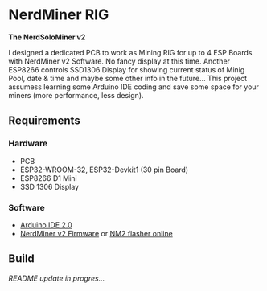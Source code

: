 # NerdMiner RIG

**The NerdSoloMiner v2**

I designed a dedicated PCB to work as Mining RIG for up to 4 ESP Boards with NerdMiner v2 Software. No fancy display at this time. Another ESP8266 controls SSD1306 Display for showing current status of Minig Pool, date & time and maybe some other info in the future...
This project assumess learning some Arduino IDE coding and save some space for your miners (more performance, less design).

## Requirements

### Hardware

- PCB
- ESP32-WROOM-32, ESP32-Devkit1 (30 pin Board)
- ESP8266 D1 Mini
- SSD 1306 Display

### Software

- [Arduino IDE 2.0](https://www.arduino.cc/en/software)
- [NerdMiner v2 Firmware](https://github.com/BitMaker-hub/NerdMiner_v2) or [NM2 flasher online](https://flasher.bitronics.store/)

## Build

*README update in progres...*

